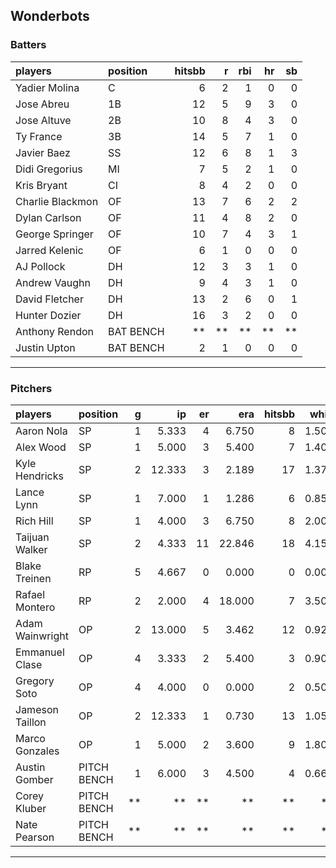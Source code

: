 ## Wonderbots

### Batters

 
|players          |position  | hitsbb|  r| rbi| hr| sb| 
|:----------------|:---------|------:|--:|---:|--:|--:| 
|Yadier Molina    |C         |      6|  2|   1|  0|  0| 
|Jose Abreu       |1B        |     12|  5|   9|  3|  0| 
|Jose Altuve      |2B        |     10|  8|   4|  3|  0| 
|Ty France        |3B        |     14|  5|   7|  1|  0| 
|Javier Baez      |SS        |     12|  6|   8|  1|  3| 
|Didi Gregorius   |MI        |      7|  5|   2|  1|  0| 
|Kris Bryant      |CI        |      8|  4|   2|  0|  0| 
|Charlie Blackmon |OF        |     13|  7|   6|  2|  2| 
|Dylan Carlson    |OF        |     11|  4|   8|  2|  0| 
|George Springer  |OF        |     10|  7|   4|  3|  1| 
|Jarred Kelenic   |OF        |      6|  1|   0|  0|  0| 
|AJ Pollock       |DH        |     12|  3|   3|  1|  0| 
|Andrew Vaughn    |DH        |      9|  4|   3|  1|  0| 
|David Fletcher   |DH        |     13|  2|   6|  0|  1| 
|Hunter Dozier    |DH        |     16|  3|   2|  0|  0| 
|Anthony Rendon   |BAT BENCH |     **| **|  **| **| **| 
|Justin Upton     |BAT BENCH |      2|  1|   0|  0|  0| 

* * *

### Pitchers

 
|players         |position    |  g|     ip| er|    era| hitsbb|  whip| so|  w| sv| 
|:---------------|:-----------|--:|------:|--:|------:|------:|-----:|--:|--:|--:| 
|Aaron Nola      |SP          |  1|  5.333|  4|  6.750|      8| 1.500|  5|  0|  0| 
|Alex Wood       |SP          |  1|  5.000|  3|  5.400|      7| 1.400|  7|  0|  0| 
|Kyle Hendricks  |SP          |  2| 12.333|  3|  2.189|     17| 1.378|  7|  1|  0| 
|Lance Lynn      |SP          |  1|  7.000|  1|  1.286|      6| 0.857|  4|  0|  0| 
|Rich Hill       |SP          |  1|  4.000|  3|  6.750|      8| 2.000|  4|  0|  0| 
|Taijuan Walker  |SP          |  2|  4.333| 11| 22.846|     18| 4.154|  1|  0|  0| 
|Blake Treinen   |RP          |  5|  4.667|  0|  0.000|      0| 0.000|  4|  0|  0| 
|Rafael Montero  |RP          |  2|  2.000|  4| 18.000|      7| 3.500|  2|  0|  0| 
|Adam Wainwright |OP          |  2| 13.000|  5|  3.462|     12| 0.923| 12|  0|  0| 
|Emmanuel Clase  |OP          |  4|  3.333|  2|  5.400|      3| 0.900|  2|  0|  0| 
|Gregory Soto    |OP          |  4|  4.000|  0|  0.000|      2| 0.500|  5|  0|  4| 
|Jameson Taillon |OP          |  2| 12.333|  1|  0.730|     13| 1.054|  7|  2|  0| 
|Marco Gonzales  |OP          |  1|  5.000|  2|  3.600|      9| 1.800|  3|  1|  0| 
|Austin Gomber   |PITCH BENCH |  1|  6.000|  3|  4.500|      4| 0.667|  3|  1|  0| 
|Corey Kluber    |PITCH BENCH | **|     **| **|     **|     **|    **| **| **| **| 
|Nate Pearson    |PITCH BENCH | **|     **| **|     **|     **|    **| **| **| **| 


* * *


